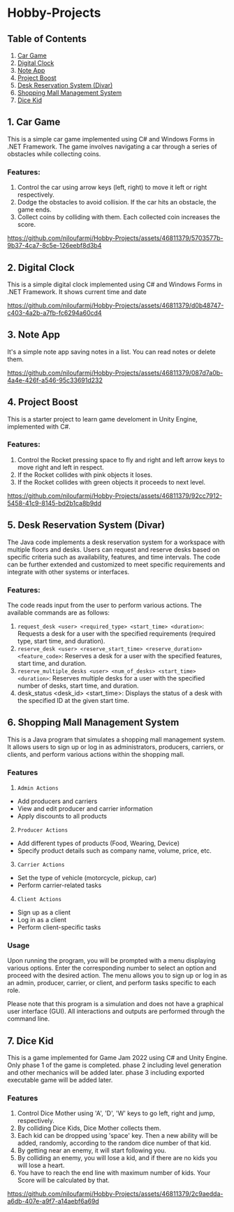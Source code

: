 # Hobby-Projects

## Table of Contents
1. [Car Game](#1-car-game)
2. [Digital Clock](#2-digital-clock)
3. [Note App](#3-note-app)
4. [Project Boost](#4-project-boost)
5. [Desk Reservation System (Divar)](#5-desk-reservation-system-divar)
6. [Shopping Mall Management System](#6-shopping-mall-management-system)
7. [Dice Kid](#7-dice-kid)

## 1. Car Game
This is a simple car game implemented using C# and Windows Forms in .NET Framework. The game involves navigating a car through a series of obstacles while collecting coins.

### Features:
1. Control the car using arrow keys (left, right) to move it left or right respectively.
2. Dodge the obstacles to avoid collision. If the car hits an obstacle, the game ends.
3. Collect coins by colliding with them. Each collected coin increases the score.



https://github.com/niloufarmj/Hobby-Projects/assets/46811379/5703577b-9b37-4ca7-8c5e-126eebf8d3b4

## 2. Digital Clock
This is a simple digital clock implemented using C# and Windows Forms in .NET Framework. It shows current time and date



https://github.com/niloufarmj/Hobby-Projects/assets/46811379/d0b48747-c403-4a2b-a7fb-fc6294a60cd4

## 3. Note App
It's a simple note app saving notes in a list. You can read notes or delete them. 




https://github.com/niloufarmj/Hobby-Projects/assets/46811379/087d7a0b-4a4e-426f-a546-95c33691d232


## 4. Project Boost
This is a starter project to learn game develoment in Unity Engine, implemented with C#.

### Features:
1. Control the Rocket pressing space to fly and right and left arrow keys to move right and left in respect.
2. If the Rocket collides with pink objects it loses.
3. If the Rocket collides with green objects it proceeds to next level.


https://github.com/niloufarmj/Hobby-Projects/assets/46811379/92cc7912-5458-41c9-8145-bd2b1ca8b9dd


## 5. Desk Reservation System (Divar)

The Java code implements a desk reservation system for a workspace with multiple floors and desks. Users can request and reserve desks based on specific criteria such as availability, features, and time intervals. The code can be further extended and customized to meet specific requirements and integrate with other systems or interfaces.

### Features:
The code reads input from the user to perform various actions. The available commands are as follows:

1. `request_desk <user> <required_type> <start_time> <duration>`: Requests a desk for a user with the specified requirements (required type, start time, and duration).
2. `reserve_desk <user> <reserve_start_time> <reserve_duration> <feature_code>`: Reserves a desk for a user with the specified features, start time, and duration.
3. `reserve_multiple_desks <user> <num_of_desks> <start_time> <duration>`: Reserves multiple desks for a user with the specified number of desks, start time, and duration.
4. desk_status <desk_id> <start_time>: Displays the status of a desk with the specified ID at the given start time.


## 6. Shopping Mall Management System
This is a Java program that simulates a shopping mall management system. It allows users to sign up or log in as administrators, producers, carriers, or clients, and perform various actions within the shopping mall.

### Features
1. `Admin Actions`
  - Add producers and carriers
  - View and edit producer and carrier information
  - Apply discounts to all products

2. `Producer Actions`
  - Add different types of products (Food, Wearing, Device)
  - Specify product details such as company name, volume, price, etc.

3. `Carrier Actions`
  - Set the type of vehicle (motorcycle, pickup, car)
  - Perform carrier-related tasks

4. `Client Actions`
  - Sign up as a client
  - Log in as a client
  - Perform client-specific tasks

### Usage

Upon running the program, you will be prompted with a menu displaying various options. Enter the corresponding number to select an option and proceed with the desired action. The menu allows you to sign up or log in as an admin, producer, carrier, or client, and perform tasks specific to each role.

Please note that this program is a simulation and does not have a graphical user interface (GUI). All interactions and outputs are performed through the command line.


## 7. Dice Kid
This is a game implemented for Game Jam 2022 using C# and Unity Engine. 
Only phase 1 of the game is completed. 
phase 2 including level generation and other mechanics will be added later. 
phase 3 including exported executable game will be added later.

### Features
1. Control Dice Mother using 'A', 'D', 'W' keys to go left, right and jump, respectively.
2. By colliding Dice Kids, Dice Mother collects them.
3. Each kid can be dropped using 'space' key. Then a new ability will be added, randomly, according to the random dice number of that kid.
4. By getting near an enemy, it will start following you.
5. By colliding an enemy, you will lose a kid, and if there are no kids you will lose a heart.
6. You have to reach the end line with maximum number of kids. Your Score will be calculated by that.

   


https://github.com/niloufarmj/Hobby-Projects/assets/46811379/2c9aedda-a6db-407e-a9f7-a14aebf6a69d

